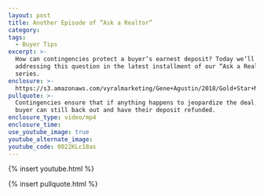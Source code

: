 ```yaml
---
layout: post
title: Another Episode of “Ask a Realtor”
category:
tags:
  - Buyer Tips
excerpt: >-
  How can contingencies protect a buyer’s earnest deposit? Today we’ll be
  addressing this question in the latest installment of our “Ask a Realtor”
  series.
enclosure: >-
  https://s3.amazonaws.com/vyralmarketing/Gene+Agustin/2018/Gold+Star+Mortgage+Financial-+Protecting+Earnest+Money+Deposit+with+Contingencies.mp4
pullquote: >-
  Contingencies ensure that if anything happens to jeopardize the deal, the
  buyer can still back out and have their deposit refunded.
enclosure_type: video/mp4
enclosure_time:
use_youtube_image: true
youtube_alternate_image:
youtube_code: 0022KLc18as
---
```


{% insert youtube.html %}

{% insert pullquote.html %}
